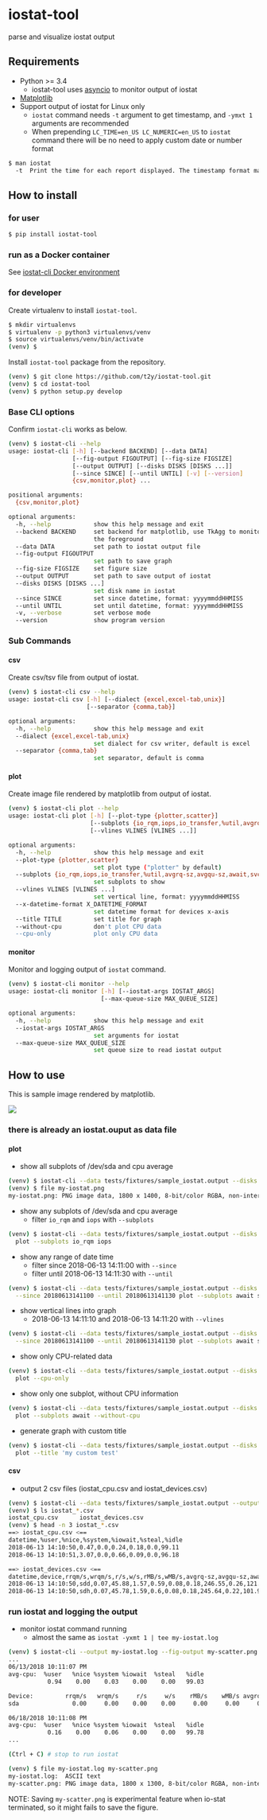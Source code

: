 # iostat-tool

parse and visualize iostat output

## Requirements

* Python >= 3.4
  * iostat-tool uses [asyncio](https://docs.python.org/3/library/asyncio.html) to monitor output of iostat
* [Matplotlib](https://matplotlib.org/)
* Support output of iostat for Linux only
  * `iostat` command needs `-t` argument to get timestamp, and `-ymxt 1` arguments are recommended
  * When prepending `LC_TIME=en_US LC_NUMERIC=en_US` to `iostat` command there will be no need to apply custom date or number format
```bash
$ man iostat
  -t  Print the time for each report displayed. The timestamp format may depend on the value of the S_TIME_FORMAT environment variable (see below).
```

## How to install

### for user

```bash
$ pip install iostat-tool
```

### run as a Docker container

See [iostat-cli Docker environment](DOCKER.md)

### for developer

Create virtualenv to install `iostat-tool`.

```bash
$ mkdir virtualenvs
$ virtualenv -p python3 virtualenvs/venv
$ source virtualenvs/venv/bin/activate
(venv) $
```

Install `iostat-tool` package from the repository.

```bash
(venv) $ git clone https://github.com/t2y/iostat-tool.git
(venv) $ cd iostat-tool
(venv) $ python setup.py develop
```

### Base CLI options

Confirm `iostat-cli` works as below.

```bash
(venv) $ iostat-cli --help
usage: iostat-cli [-h] [--backend BACKEND] [--data DATA]
                  [--fig-output FIGOUTPUT] [--fig-size FIGSIZE]
                  [--output OUTPUT] [--disks DISKS [DISKS ...]]
                  [--since SINCE] [--until UNTIL] [-v] [--version]
                  {csv,monitor,plot} ...

positional arguments:
  {csv,monitor,plot}

optional arguments:
  -h, --help            show this help message and exit
  --backend BACKEND     set backend for matplotlib, use TkAgg to monitor in
                        the foreground
  --data DATA           set path to iostat output file
  --fig-output FIGOUTPUT
                        set path to save graph
  --fig-size FIGSIZE    set figure size
  --output OUTPUT       set path to save output of iostat
  --disks DISKS [DISKS ...]
                        set disk name in iostat
  --since SINCE         set since datetime, format: yyyymmddHHMISS
  --until UNTIL         set until datetime, format: yyyymmddHHMISS
  -v, --verbose         set verbose mode
  --version             show program version
```

### Sub Commands

#### csv

Create csv/tsv file from output of iostat.

```bash
(venv) $ iostat-cli csv --help
usage: iostat-cli csv [-h] [--dialect {excel,excel-tab,unix}]
                      [--separator {comma,tab}]

optional arguments:
  -h, --help            show this help message and exit
  --dialect {excel,excel-tab,unix}
                        set dialect for csv writer, default is excel
  --separator {comma,tab}
                        set separator, default is comma
```

#### plot

Create image file rendered by matplotlib from output of iostat.

```bash
(venv) $ iostat-cli plot --help
usage: iostat-cli plot [-h] [--plot-type {plotter,scatter}]
                       [--subplots {io_rqm,iops,io_transfer,%util,avgrq-sz,avgqu-sz,await,svctm} [{io_rqm,iops,io_transfer,%util,avgrq-sz,avgqu-sz,await,svctm} ...]]
                       [--vlines VLINES [VLINES ...]]

optional arguments:
  -h, --help            show this help message and exit
  --plot-type {plotter,scatter}
                        set plot type ("plotter" by default)
  --subplots {io_rqm,iops,io_transfer,%util,avgrq-sz,avgqu-sz,await,svctm} [{io_rqm,iops,io_transfer,%util,avgrq-sz,avgqu-sz,await,svctm} ...]
                        set subplots to show
  --vlines VLINES [VLINES ...]
                        set vertical line, format: yyyymmddHHMISS
  --x-datetime-format X_DATETIME_FORMAT
                        set datetime format for devices x-axis
  --title TITLE         set title for graph
  --without-cpu         don't plot CPU data
  --cpu-only            plot only CPU data
```

#### monitor

Monitor and logging output of `iostat` command.

```bash
(venv) $ iostat-cli monitor --help
usage: iostat-cli monitor [-h] [--iostat-args IOSTAT_ARGS]
                          [--max-queue-size MAX_QUEUE_SIZE]

optional arguments:
  -h, --help            show this help message and exit
  --iostat-args IOSTAT_ARGS
                        set arguments for iostat
  --max-queue-size MAX_QUEUE_SIZE
                        set queue size to read iostat output
```

## How to use

This is sample image rendered by matplotlib.

![](https://github.com/t2y/iostat-tool/raw/master/tests/fixtures/sample-iostat.png)


### there is already an iostat.ouput as data file

#### plot

* show all subplots of /dev/sda and cpu average

```bash
(venv) $ iostat-cli --data tests/fixtures/sample_iostat.output --disks sda --fig-output my-iostat.png plot
(venv) $ file my-iostat.png
my-iostat.png: PNG image data, 1800 x 1400, 8-bit/color RGBA, non-interlaced
```

* show any subplots of /dev/sda and cpu average
  * filter `io_rqm` and `iops` with `--subplots`

```bash
(venv) $ iostat-cli --data tests/fixtures/sample_iostat.output --disks sda --fig-output my-iostat.png \
  plot --subplots io_rqm iops
```

* show any range of date time
  * filter since 2018-06-13 14:11:00 with `--since`
  * filter until 2018-06-13 14:11:30 with `--until`

```bash
(venv) $ iostat-cli --data tests/fixtures/sample_iostat.output --disks sda --fig-output my-iostat.png \
  --since 20180613141100 --until 20180613141130 plot --subplots await svctm
```

* show vertical lines into graph
  * 2018-06-13 14:11:10 and 2018-06-13 14:11:20 with `--vlines`

```bash
(venv) $ iostat-cli --data tests/fixtures/sample_iostat.output --disks sda --fig-output my-iostat.png \
  --since 20180613141100 --until 20180613141130 plot --subplots await svctm --vlines 20180613141110 20180613141120
```

* show only CPU-related data

```bash
(venv) $ iostat-cli --data tests/fixtures/sample_iostat.output --disks sda --fig-output my-iostat.png \
  plot --cpu-only
```

* show only one subplot, without CPU information

```bash
(venv) $ iostat-cli --data tests/fixtures/sample_iostat.output --disks sda --fig-output my-iostat.png \
  plot --subplots await --without-cpu
```

* generate graph with custom title

```bash
(venv) $ iostat-cli --data tests/fixtures/sample_iostat.output --disks sda --fig-output my-iostat.png \
  plot --title 'my custom test'
```

#### csv

* output 2 csv files (iostat_cpu.csv and iostat_devices.csv)

```bash
(venv) $ iostat-cli --data tests/fixtures/sample_iostat.output --output iostat.csv csv
(venv) $ ls iostat_*.csv
iostat_cpu.csv		iostat_devices.csv
(venv) $ head -n 3 iostat_*.csv
==> iostat_cpu.csv <==
datetime,%user,%nice,%system,%iowait,%steal,%idle
2018-06-13 14:10:50,0.47,0.0,0.24,0.18,0.0,99.11
2018-06-13 14:10:51,3.07,0.0,0.66,0.09,0.0,96.18

==> iostat_devices.csv <==
datetime,device,rrqm/s,wrqm/s,r/s,w/s,rMB/s,wMB/s,avgrq-sz,avgqu-sz,await,r_await,w_await,svctm,%util
2018-06-13 14:10:50,sdd,0.07,45.88,1.57,0.59,0.08,0.18,246.55,0.26,121.04,1.28,436.94,2.07,0.45
2018-06-13 14:10:50,sdh,0.07,45.78,1.59,0.6,0.08,0.18,245.64,0.22,101.97,1.17,367.51,1.89,0.41
```

### run iostat and logging the output

* monitor iostat command running
  * almost the same as `iostat -yxmt 1 | tee my-iostat.log`

```bash
(venv) $ iostat-cli --output my-iostat.log --fig-output my-scatter.png monitor --iostat-args "-yxmt 1"
...
06/13/2018 10:11:07 PM
avg-cpu:  %user   %nice %system %iowait  %steal   %idle
           0.94    0.00    0.03    0.00    0.00   99.03

Device:         rrqm/s   wrqm/s     r/s     w/s    rMB/s    wMB/s avgrq-sz avgqu-sz   await r_await w_await  svctm  %util
sda               0.00     0.00    0.00    0.00     0.00     0.00     0.00     0.00    0.00    0.00    0.00   0.00   0.00

06/18/2018 10:11:08 PM
avg-cpu:  %user   %nice %system %iowait  %steal   %idle
           0.16    0.00    0.06    0.00    0.00   99.78
...

(Ctrl + C) # stop to run iostat
```

```bash
(venv) $ file my-iostat.log my-scatter.png
my-iostat.log:  ASCII text
my-scatter.png: PNG image data, 1800 x 1300, 8-bit/color RGBA, non-interlaced
```

NOTE: Saving `my-scatter.png` is experimental feature when io-stat terminated, so it might fails to save the figure.
